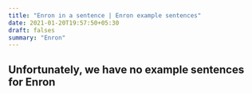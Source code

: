```yaml
---
title: "Enron in a sentence | Enron example sentences"
date: 2021-01-20T19:57:50+05:30
draft: falses
summary: "Enron"
---
```

## Unfortunately, we have no example sentences for Enron                 
